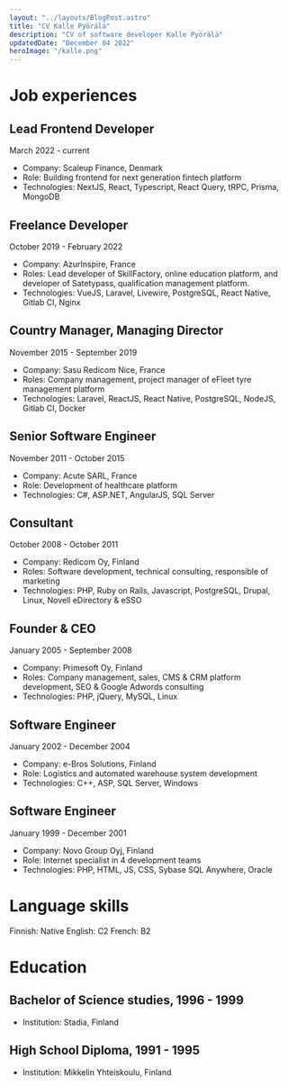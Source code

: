 ```yaml
---
layout: "../layouts/BlogPost.astro"
title: "CV Kalle Pyörälä"
description: "CV of software developer Kalle Pyörälä"
updatedDate: "December 04 2022"
heroImage: "/kalle.png"
---
```


# Job experiences
## Lead Frontend Developer
March 2022 - current
- Company: Scaleup Finance, Denmark
- Role: Building frontend for next generation fintech platform
- Technologies: NextJS, React, Typescript, React Query, tRPC, Prisma, MongoDB
## Freelance Developer
October 2019 - February 2022
- Company: AzurInspire, France
- Roles: Lead developer of SkillFactory, online education platform, and developer of Satetypass, qualification management platform.
- Technologies: VueJS, Laravel, Livewire, PostgreSQL, React Native, Gitlab CI, Nginx
## Country Manager, Managing Director
November 2015 - September 2019
- Company: Sasu Redicom Nice, France
- Roles: Company management, project manager of eFleet tyre management platform
- Technologies: Laravel, ReactJS, React Native, PostgreSQL, NodeJS, Gitlab CI, Docker
## Senior Software Engineer
November 2011 - October 2015
- Company: Acute SARL, France
- Role: Development of healthcare platform
- Technologies: C#, ASP.NET, AngularJS, SQL Server
## Consultant
October 2008 - October 2011
- Company: Redicom Oy, Finland
- Roles: Software development, technical consulting, responsible of marketing
- Technologies: PHP, Ruby on Rails, Javascript, PostgreSQL, Drupal, Linux, Novell eDirectory & eSSO
## Founder & CEO
January 2005 - September 2008
- Company: Primesoft Oy, Finland
- Roles: Company management, sales, CMS & CRM platform development, SEO & Google Adwords consulting
- Technologies: PHP, jQuery, MySQL, Linux
## Software Engineer
January 2002 - December 2004
- Company: e-Bros Solutions, Finland
- Role: Logistics and automated warehouse system development
- Technologies: C++, ASP, SQL Server, Windows
## Software Engineer
January 1999 - December 2001
- Company: Novo Group Oyj, Finland
- Role: Internet specialist in 4 development teams
- Technologies: PHP, HTML, JS, CSS, Sybase SQL Anywhere, Oracle
# Language skills
Finnish: Native
English: C2
French: B2
# Education
## Bachelor of Science studies, 1996 - 1999
- Institution: Stadia, Finland

## High School Diploma, 1991 - 1995
- Institution: Mikkelin Yhteiskoulu, Finland
